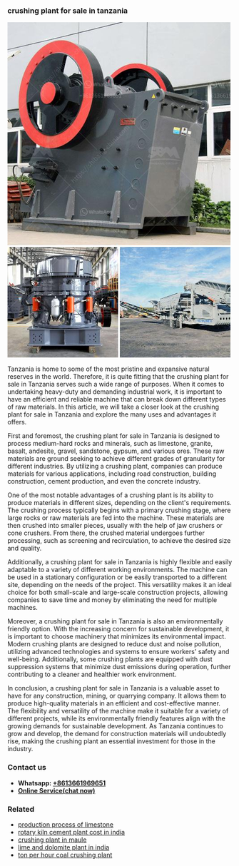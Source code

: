 <h3>crushing plant for sale in tanzania</h3><img src='1706768094.jpg' alt=''><p>Tanzania is home to some of the most pristine and expansive natural reserves in the world. Therefore, it is quite fitting that the crushing plant for sale in Tanzania serves such a wide range of purposes. When it comes to undertaking heavy-duty and demanding industrial work, it is important to have an efficient and reliable machine that can break down different types of raw materials. In this article, we will take a closer look at the crushing plant for sale in Tanzania and explore the many uses and advantages it offers.</p><p>First and foremost, the crushing plant for sale in Tanzania is designed to process medium-hard rocks and minerals, such as limestone, granite, basalt, andesite, gravel, sandstone, gypsum, and various ores. These raw materials are ground seeking to achieve different grades of granularity for different industries. By utilizing a crushing plant, companies can produce materials for various applications, including road construction, building construction, cement production, and even the concrete industry.</p><p>One of the most notable advantages of a crushing plant is its ability to produce materials in different sizes, depending on the client's requirements. The crushing process typically begins with a primary crushing stage, where large rocks or raw materials are fed into the machine. These materials are then crushed into smaller pieces, usually with the help of jaw crushers or cone crushers. From there, the crushed material undergoes further processing, such as screening and recirculation, to achieve the desired size and quality.</p><p>Additionally, a crushing plant for sale in Tanzania is highly flexible and easily adaptable to a variety of different working environments. The machine can be used in a stationary configuration or be easily transported to a different site, depending on the needs of the project. This versatility makes it an ideal choice for both small-scale and large-scale construction projects, allowing companies to save time and money by eliminating the need for multiple machines.</p><p>Moreover, a crushing plant for sale in Tanzania is also an environmentally friendly option. With the increasing concern for sustainable development, it is important to choose machinery that minimizes its environmental impact. Modern crushing plants are designed to reduce dust and noise pollution, utilizing advanced technologies and systems to ensure workers' safety and well-being. Additionally, some crushing plants are equipped with dust suppression systems that minimize dust emissions during operation, further contributing to a cleaner and healthier work environment.</p><p>In conclusion, a crushing plant for sale in Tanzania is a valuable asset to have for any construction, mining, or quarrying company. It allows them to produce high-quality materials in an efficient and cost-effective manner. The flexibility and versatility of the machine make it suitable for a variety of different projects, while its environmentally friendly features align with the growing demands for sustainable development. As Tanzania continues to grow and develop, the demand for construction materials will undoubtedly rise, making the crushing plant an essential investment for those in the industry.</p><h3>Contact us</h3><ul><li><strong>Whatsapp:&nbsp;<a href="https://wa.me/8613661969651">+8613661969651</a></strong></li><li><a href="https://swt.shibang-china.com/?git&amp;zhl&amp;crushing plant for sale in tanzania"><strong>Online Service(chat now)</strong></a></li></ul><h3>Related</h3><ul><li><a href='production process of limestone.md'>production process of limestone</a></li><li><a href='rotary kiln cement plant cost in india.md'>rotary kiln cement plant cost in india</a></li><li><a href='crushing plant in maule.md'>crushing plant in maule</a></li><li><a href='lime and dolomite plant in india.md'>lime and dolomite plant in india</a></li><li><a href='ton per hour coal crushing plant.md'>ton per hour coal crushing plant</a></li></ul>